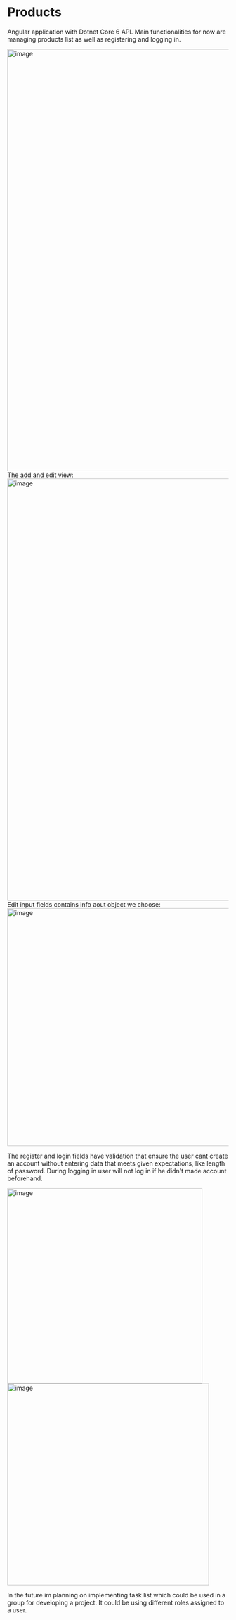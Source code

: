 # Products
Angular application with Dotnet Core 6 API. Main functionalities for now are managing products list as well as registering and logging in.

<img width="960" alt="image" src="https://user-images.githubusercontent.com/46865973/213884798-8ea5f007-4a05-4e5c-b76b-369fad98de16.png">
The add and edit view:

<img width="960" alt="image" src="https://user-images.githubusercontent.com/46865973/213890844-7d3adfb2-6f73-487b-93ef-19e25daebe38.png">
Edit input fields contains info aout object we choose:

<img width="541" alt="image" src="https://user-images.githubusercontent.com/46865973/213891074-52a8b121-a5f2-46a7-8e98-9656efa91794.png">

The register and login fields have validation that ensure the user cant create an account without entering data that meets given expectations, like length of password. During logging in user will not log in if he didn't made account beforehand.

<img width="444" alt="image" src="https://user-images.githubusercontent.com/46865973/213891991-fba1ae67-8e1e-44ac-a151-bf7d1a53e667.png">

<img width="459" alt="image" src="https://user-images.githubusercontent.com/46865973/213892099-0bb40a6e-81c7-4c09-a185-c9678b25109e.png">



In the future im planning on implementing task list which could be used in a group for developing a project. It could be using different roles assigned to a user.
